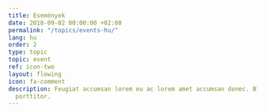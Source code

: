 ```yaml
---
title: Események
date: 2018-09-02 00:00:00 +02:00
permalink: "/topics/events-hu/"
lang: hu
order: 2
type: topic
topic: event
ref: icon-two
layout: flowing
icon: fa-comment
description: Feugiat accumsan lorem eu ac lorem amet accumsan donec. Blandit orci
  porttitor.
---
```


